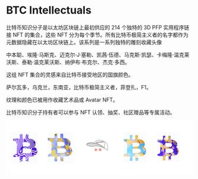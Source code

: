 # BTC Intellectuals

比特币知识分子是以太坊区块链上最初供应的 214 个独特的 3D PFP 实用程序链接 NFT 的集合，这些 NFT 分为每个季节。所有比特币极简主义者的名字都作为元数据隐藏在以太坊区块链上。该系列是一系列独特的雕刻收藏头像

中本聪、埃隆·马斯克、迈克尔·J·塞勒、凯茜·伍德、马克斯·凯瑟、卡梅隆·温克莱沃斯、泰勒·温克莱沃斯、纳伊布·布克尔、杰克·多西。

这组 NFT 集合的灵感来自比特币接受地区的国旗颜色。

萨尔瓦多，乌克兰，东南亚，比特币极简主义者，菲登扎，F1。

纹理和颜色已被用作收藏艺术品或 Avatar NFT。

比特币知识分子持有者可以参与 NFT 认领、抽奖、社区赠品等专属活动。

![unnamed](unnamed.png)
